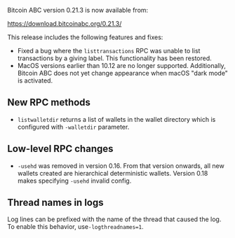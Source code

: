 Bitcoin ABC version 0.21.3 is now available from:

  <https://download.bitcoinabc.org/0.21.3/>

This release includes the following features and fixes:
 - Fixed a bug where the `listtransactions` RPC was unable to list transactions
   by a giving label.  This functionality has been restored.
 - MacOS versions earlier than 10.12 are no longer supported.
   Additionally, Bitcoin ABC does not yet change appearance when macOS
   "dark mode" is activated.

New RPC methods
------------
 - `listwalletdir` returns a list of wallets in the wallet directory which is
   configured with `-walletdir` parameter.

Low-level RPC changes
----------------------
 - `-usehd` was removed in version 0.16. From that version onwards, all new
 wallets created are hierarchical deterministic wallets. Version 0.18 makes
 specifying `-usehd` invalid config.

Thread names in logs
--------------------

Log lines can be prefixed with the name of the thread that caused the log.
To enable this behavior, use`-logthreadnames=1`.
